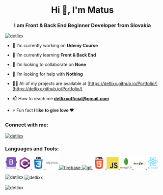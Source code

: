 <h1 align="center">Hi 👋, I'm Matus</h1>
<h3 align="center">I am Front & Back End Beginner Developer from Slovakia</h3>

<p align="left"> <img src="https://komarev.com/ghpvc/?username=detlixx&label=Profile%20views&color=0e75b6&style=flat" alt="detlixx" /> </p>

- 🔭 I’m currently working on **Udemy Course**

- 🌱 I’m currently learning **Front & Back End**

- 👯 I’m looking to collaborate on **None**

- 🤝 I’m looking for help with **Nothing**

- 👨‍💻 All of my projects are available at [https://detlixx.github.io/Portfolio/](https://detlixx.github.io/Portfolio/)

- 📫 How to reach me **detlixxofficial@gmail.com**

- ⚡ Fun fact **I like to give love ❤️**

<h3 align="left">Connect with me:</h3>
<p align="left">
<a href="https://instagram.com/detlixx" target="blank"><img align="center" src="https://raw.githubusercontent.com/rahuldkjain/github-profile-readme-generator/master/src/images/icons/Social/instagram.svg" alt="detlixx" height="30" width="40" /></a>
</p>

<h3 align="left">Languages and Tools:</h3>
<p align="left"> <a href="https://getbootstrap.com" target="_blank" rel="noreferrer"> <img src="https://raw.githubusercontent.com/devicons/devicon/master/icons/bootstrap/bootstrap-plain-wordmark.svg" alt="bootstrap" width="40" height="40"/> </a> <a href="https://www.w3schools.com/cs/" target="_blank" rel="noreferrer"> <img src="https://raw.githubusercontent.com/devicons/devicon/master/icons/csharp/csharp-original.svg" alt="csharp" width="40" height="40"/> </a> <a href="https://www.w3schools.com/css/" target="_blank" rel="noreferrer"> <img src="https://raw.githubusercontent.com/devicons/devicon/master/icons/css3/css3-original-wordmark.svg" alt="css3" width="40" height="40"/> </a> <a href="https://expressjs.com" target="_blank" rel="noreferrer"> <img src="https://raw.githubusercontent.com/devicons/devicon/master/icons/express/express-original-wordmark.svg" alt="express" width="40" height="40"/> </a> <a href="https://firebase.google.com/" target="_blank" rel="noreferrer"> <img src="https://www.vectorlogo.zone/logos/firebase/firebase-icon.svg" alt="firebase" width="40" height="40"/> </a> <a href="https://git-scm.com/" target="_blank" rel="noreferrer"> <img src="https://www.vectorlogo.zone/logos/git-scm/git-scm-icon.svg" alt="git" width="40" height="40"/> </a> <a href="https://www.w3.org/html/" target="_blank" rel="noreferrer"> <img src="https://raw.githubusercontent.com/devicons/devicon/master/icons/html5/html5-original-wordmark.svg" alt="html5" width="40" height="40"/> </a> <a href="https://developer.mozilla.org/en-US/docs/Web/JavaScript" target="_blank" rel="noreferrer"> <img src="https://raw.githubusercontent.com/devicons/devicon/master/icons/javascript/javascript-original.svg" alt="javascript" width="40" height="40"/> </a> <a href="https://www.mongodb.com/" target="_blank" rel="noreferrer"> <img src="https://raw.githubusercontent.com/devicons/devicon/master/icons/mongodb/mongodb-original-wordmark.svg" alt="mongodb" width="40" height="40"/> </a> <a href="https://nodejs.org" target="_blank" rel="noreferrer"> <img src="https://raw.githubusercontent.com/devicons/devicon/master/icons/nodejs/nodejs-original-wordmark.svg" alt="nodejs" width="40" height="40"/> </a> <a href="https://reactjs.org/" target="_blank" rel="noreferrer"> <img src="https://raw.githubusercontent.com/devicons/devicon/master/icons/react/react-original-wordmark.svg" alt="react" width="40" height="40"/> </a> </p>

<p><img align="left" src="https://github-readme-stats.vercel.app/api/top-langs?username=detlixx&show_icons=true&locale=en&layout=compact" alt="detlixx" /></p>

<p>&nbsp;<img align="center" src="https://github-readme-stats.vercel.app/api?username=detlixx&show_icons=true&locale=en" alt="detlixx" /></p>

<p><img align="center" src="https://github-readme-streak-stats.herokuapp.com/?user=detlixx&" alt="detlixx" /></p>

